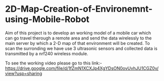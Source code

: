 # 2D-Map-Creation-of-Environemnt-using-Mobile-Robot
Aim of this project is to develop an working model of a mobile car which can go travel therough a remote area and send the data wirelessly
to the main server by which a 2-D map of that environment will be created. 
To scan the surronding we have use 3 ultrasonic sensors and collected data is transmitted by a nrf240 wireless module.

To see the working video please go to this link:- https://drive.google.com/file/d/1fZmN1XCXJp4XgYDsON0ovUvhJU1CGZ0v/view?usp=sharing
